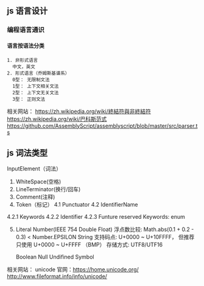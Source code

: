 ## js 语言设计

### 编程语言通识

#### 语言按语法分类

    1. 非形式语言
      中文，英文
    2. 形式语言（乔姆斯基谱系）
      0型： 无限制文法
      1型： 上下文相关文法
      2型： 上下文无关文法
      3型： 正则文法

相关网站：
https://zh.wikipedia.org/wiki/終結符與非終結符
https://zh.wikipedia.org/wiki/巴科斯范式
https://github.com/AssemblyScript/assemblyscript/blob/master/src/parser.ts

## js 词法类型

InputElement（词法）

1. WhiteSpace(空格)
2. LineTerminator(换行/回车)
3. Comment(注释)
4. Token（标记）
   4.1 Punctuator
   4.2 IdentifierName

4.2.1 Keywords
4.2.2 Identifier
4.2.3 Funture reserved Keywords: enum

5. Literal
   Number(IEEE 754 Double Float)
   浮点数比较: Math.abs(0.1 + 0.2 - 0.3) < Number.EPSILON
   String
   支持码点: U+0000 ~ U+10FFFF， 但推荐只使用 U+0000 ~ U+FFFF （BMP）
   存储方式: UTF8/UTF16

   Boolean
   Null
   Undifined
   Symbol

相关网站：
unicode 官网：https://home.unicode.org/
http://www.fileformat.info/info/unicode/
